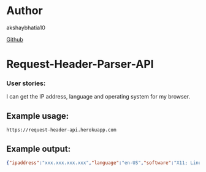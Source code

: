 # Author
akshaybhatia10 


[Github](https://github.com/akshaybhatia10) 

# Request-Header-Parser-API
### User stories:
I can get the IP address, language and operating system for my browser.



## Example usage:

```url
https://request-header-api.herokuapp.com
```

## Example output:

```json
{"ipaddress":"xxx.xxx.xxx.xxx","language":"en-US","software":"X11; Linux x86_64"}
```
